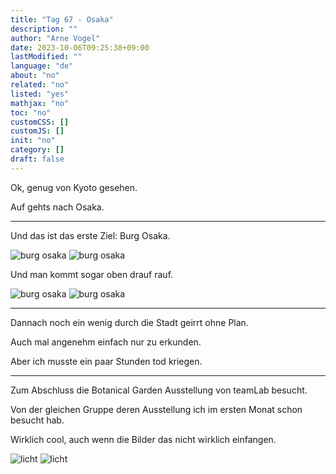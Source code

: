 ```yaml
---
title: "Tag 67 - Osaka"
description: ""
author: "Arne Vogel"
date: 2023-10-06T09:25:38+09:00
lastModified: ""
language: "de"
about: "no"
related: "no"
listed: "yes"
mathjax: "no"
toc: "no"
customCSS: []
customJS: []
init: "no"
category: []
draft: false
---
```


Ok, genug von Kyoto gesehen.

Auf gehts nach Osaka.

---

Und das ist das erste Ziel: Burg Osaka.

![burg osaka](burg.jpg)
![burg osaka](burg2.jpg)

Und man kommt sogar oben drauf rauf.

![burg osaka](burg3.jpg)
![burg osaka](burg4.jpg)

---

Dannach noch ein wenig durch die Stadt geirrt ohne Plan.

Auch mal angenehm einfach nur zu erkunden.

Aber ich musste ein paar Stunden tod kriegen.

---

Zum Abschluss die Botanical Garden Ausstellung von teamLab besucht.

Von der gleichen Gruppe deren Ausstellung ich im ersten Monat schon besucht hab.

Wirklich cool, auch wenn die Bilder das nicht wirklich einfangen.

![licht](licht.jpg)
![licht](licht2.jpg)
